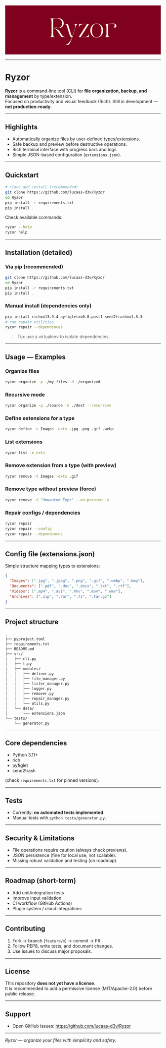 ![Ryzor Logo](assets/Ryzor_Banner.png)

---

# Ryzor

**Ryzor** is a command-line tool (CLI) for **file organization, backup, and management** by type/extension.  
Focused on productivity and visual feedback (Rich). Still in development — **not production-ready**.

---

## Highlights
- Automatically organize files by user-defined types/extensions.
- Safe backup and preview before destructive operations.
- Rich terminal interface with progress bars and logs.
- Simple JSON-based configuration (`extensions.json`).

---

## Quickstart

```bash
# clone and install (recommended)
git clone https://github.com/lucaas-d3v/Ryzor
cd Ryzor
pip install -r requirements.txt
pip install .
```

Check available commands:
```bash
ryzor --help
ryzor help
```

---

## Installation (detailed)

### Via pip (recommended)
```bash
git clone https://github.com/lucaas-d3v/Ryzor
cd Ryzor
pip install -r requirements.txt
pip install .
```

### Manual install (dependencies only)
```bash
pip install rich==13.9.4 pyfiglet==0.8.post1 send2trash==1.8.3
# run repair utilities
ryzor repair --dependences
```

> Tip: use a virtualenv to isolate dependencies.

---

## Usage — Examples

### Organize files
```bash
ryzor organize -p ./my_files -d ./organized
```

### Recursive mode
```bash
ryzor organize -p ./source -d ./dest --recursive
```

### Define extensions for a type
```bash
ryzor define -t Images -exts .jpg .png .gif .webp
```

### List extensions
```bash
ryzor list -e_exts
```

### Remove extension from a type (with preview)
```bash
ryzor remove -t Images -exts .gif
```

### Remove type without preview (force)
```bash
ryzor remove -t "Unwanted Type" --no-preview -y
```

### Repair configs / dependencies
```bash
ryzor repair
ryzor repair --config
ryzor repair --dependences
```

---

## Config file (extensions.json)
Simple structure mapping types to extensions:
```json
{
  "Images": [".jpg", ".jpeg", ".png", ".gif", ".webp", ".bmp"],
  "Documents": [".pdf", ".doc", ".docx", ".txt", ".rtf"],
  "Videos": [".mp4", ".avi", ".mkv", ".mov", ".wmv"],
  "Archives": [".zip", ".rar", ".7z", ".tar.gz"]
}
```

---

## Project structure
```
.
├── pyproject.toml
├── requirements.txt
├── README.md
├── src/
│   ├── cli.py
│   ├── t.py
│   ├── modules/
│   │   ├── definer.py
│   │   ├── file_manager.py
│   │   ├── lister_manager.py
│   │   ├── logger.py
│   │   ├── remover.py
│   │   ├── repair_manager.py
│   │   └── utils.py
│   └── data/
│       └── extensions.json
└── tests/
    └── generator.py
```

---

## Core dependencies
- Python 3.11+
- rich
- pyfiglet
- send2trash

(check `requirements.txt` for pinned versions).

---

## Tests
- Currently: **no automated tests implemented**.  
- Manual tests with `python tests/generator.py`.

---

## Security & Limitations
- File operations require caution (always check previews).
- JSON persistence (fine for local use, not scalable).
- Missing robust validation and testing (on roadmap).

---

## Roadmap (short-term)
- Add unit/integration tests
- Improve input validation
- CI workflow (GitHub Actions)
- Plugin system / cloud integrations

---

## Contributing
1. Fork → branch (`feature/x`) → commit → PR.
2. Follow PEP8, write tests, and document changes.
3. Use issues to discuss major proposals.

---

## License
This repository **does not yet have a license**.  
It is recommended to add a permissive license (MIT/Apache-2.0) before public release.

---

## Support
- Open GitHub issues: https://github.com/lucaas-d3v/Ryzor

---

*Ryzor — organize your files with simplicity and safety.*

